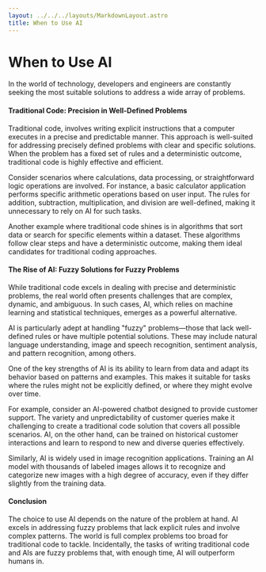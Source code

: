 ```yaml
---
layout: ../../../layouts/MarkdownLayout.astro
title: When to Use AI
---
```


# When to Use AI

[//]: # (Matthew Burkard / 6:01 PM EST • July 15, 2023)

In the world of technology, developers and engineers are constantly seeking the most
suitable solutions to address a wide array of problems.

#### Traditional Code: Precision in Well-Defined Problems

Traditional code, involves writing explicit instructions that a computer executes in a
precise and predictable manner. This approach is well-suited for addressing precisely
defined problems with clear and specific solutions. When the problem has a fixed set of
rules and a deterministic outcome, traditional code is highly effective and efficient.

Consider scenarios where calculations, data processing, or straightforward logic
operations are involved. For instance, a basic calculator application performs specific
arithmetic operations based on user input. The rules for addition, subtraction,
multiplication, and division are well-defined, making it unnecessary to rely on AI for
such tasks.

Another example where traditional code shines is in algorithms that sort data or search
for specific elements within a dataset. These algorithms follow clear steps and have a
deterministic outcome, making them ideal candidates for traditional coding approaches.

#### The Rise of AI: Fuzzy Solutions for Fuzzy Problems

While traditional code excels in dealing with precise and deterministic problems, the
real world often presents challenges that are complex, dynamic, and ambiguous. In such
cases, AI, which relies on machine learning and statistical techniques, emerges as a
powerful alternative.

AI is particularly adept at handling "fuzzy" problems—those that lack well-defined rules
or have multiple potential solutions. These may include natural language understanding,
image and speech recognition, sentiment analysis, and pattern recognition, among others.

One of the key strengths of AI is its ability to learn from data and adapt its behavior
based on patterns and examples. This makes it suitable for tasks where the rules might
not be explicitly defined, or where they might evolve over time.

For example, consider an AI-powered chatbot designed to provide customer support. The
variety and unpredictability of customer queries make it challenging to create a
traditional code solution that covers all possible scenarios. AI, on the other hand, can
be trained on historical customer interactions and learn to respond to new and diverse
queries effectively.

Similarly, AI is widely used in image recognition applications. Training an AI model
with thousands of labeled images allows it to recognize and categorize new images with a
high degree of accuracy, even if they differ slightly from the training data.

#### Conclusion

The choice to use AI depends on the nature of the problem at hand. AI excels in
addressing fuzzy problems that lack explicit rules and involve complex patterns. The
world is full complex problems too broad for traditional code to tackle. Incidentally,
the tasks of writing traditional code and AIs are fuzzy problems that, with enough time,
AI will outperform humans in.
